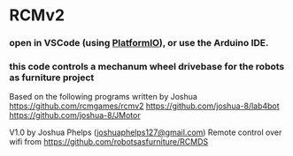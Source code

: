 # RCMv2

### open in VSCode (using [PlatformIO](https://platformio.org/platformio-ide)), or use the Arduino IDE.

### this code controls a mechanum wheel drivebase for the robots as furniture project

Based on the following programs written by Joshua
    https://github.com/rcmgames/rcmv2
    https://github.com/joshua-8/lab4bot
    https://github.com/joshua-8/JMotor


V1.0 by Joshua Phelps (joshuaphelps127@gmail.com)
    Remote control over wifi from https://github.com/robotsasfurniture/RCMDS 

